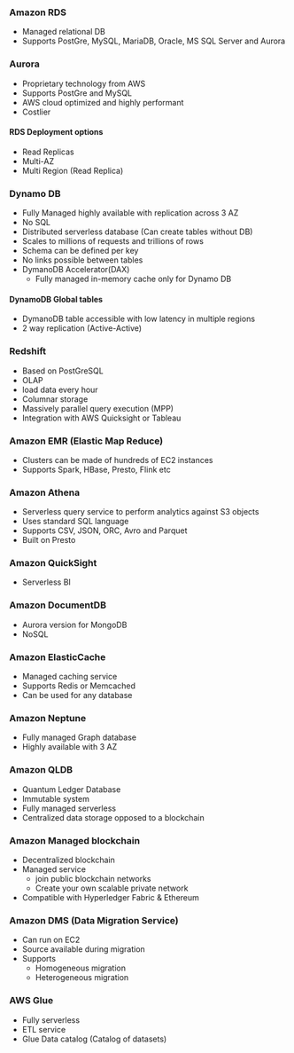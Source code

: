### Amazon RDS
- Managed relational DB
- Supports PostGre, MySQL, MariaDB, Oracle, MS SQL Server and Aurora

### Aurora
- Proprietary technology from AWS
- Supports PostGre and MySQL
- AWS cloud optimized and highly performant
- Costlier

#### RDS Deployment options
- Read Replicas
- Multi-AZ
- Multi Region (Read Replica)

### Dynamo DB
- Fully Managed highly available with replication across 3 AZ
- No SQL
- Distributed serverless database (Can create tables without DB)
- Scales to millions of requests and trillions of rows
- Schema can be defined per key
- No links possible between tables
- DymanoDB Accelerator(DAX) 
  - Fully managed in-memory cache only for Dynamo DB

#### DynamoDB Global tables
- DymanoDB table accessible with low latency in multiple regions
- 2 way replication (Active-Active)

### Redshift
- Based on PostGreSQL
- OLAP
- load data every hour
- Columnar storage
- Massively parallel query execution (MPP)
- Integration with AWS Quicksight or Tableau

### Amazon EMR (Elastic Map Reduce)
- Clusters can be made of hundreds of EC2 instances
- Supports Spark, HBase, Presto, Flink etc 

### Amazon Athena
- Serverless query service to perform analytics against S3 objects
- Uses standard SQL language
- Supports CSV, JSON, ORC, Avro and Parquet
- Built on Presto

### Amazon QuickSight
- Serverless BI

### Amazon DocumentDB
- Aurora version for MongoDB
- NoSQL

### Amazon ElasticCache
- Managed caching service
- Supports Redis or Memcached
- Can be used for any database

### Amazon Neptune
- Fully managed Graph database
- Highly available with 3 AZ

### Amazon QLDB
- Quantum Ledger Database
- Immutable system
- Fully managed serverless
- Centralized data storage opposed to a blockchain

### Amazon Managed blockchain
- Decentralized blockchain
- Managed service
  - join public blockchain networks
  - Create your own scalable private network
- Compatible with Hyperledger Fabric & Ethereum

### Amazon DMS (Data Migration Service)
- Can run on EC2
- Source available during migration
- Supports
  - Homogeneous migration
  - Heterogeneous migration

### AWS Glue
- Fully serverless
- ETL service
- Glue Data catalog (Catalog of datasets)